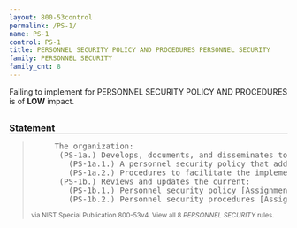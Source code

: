 ```yaml
---
layout: 800-53control
permalink: /PS-1/
name: PS-1
control: PS-1
title: PERSONNEL SECURITY POLICY AND PROCEDURES PERSONNEL SECURITY
family: PERSONNEL SECURITY
family_cnt: 8
---
```

<p class="text-info">Failing to implement for PERSONNEL SECURITY POLICY AND PROCEDURES is of <b>LOW</b> impact.</p>

<h3 style="border-bottom:1px solid #ddd;margin:30px 0 8px 0;">Statement</h3>
<blockquote>
<pre>     The organization: 
      (PS-1a.) Develops, documents, and disseminates to [Assignment: organization-defined personnel or roles]: 
        (PS-1a.1.) A personnel security policy that addresses purpose, scope, roles, responsibilities, management commitment, coordination among organizational entities, and compliance; and 
        (PS-1a.2.) Procedures to facilitate the implementation of the personnel security policy and associated personnel security controls; and 
      (PS-1b.) Reviews and updates the current: 
        (PS-1b.1.) Personnel security policy [Assignment: organization-defined frequency]; and 
        (PS-1b.2.) Personnel security procedures [Assignment: organization-defined frequency]. 
</pre>
<p><small>via NIST Special Publication 800-53v4. View all 8 <i>PERSONNEL SECURITY</i> rules. <a href="/cce/ssg/group/$Group_id"><span class="glyphicon glyphicon-link"></span></a> </small></p>
</blockquote>


